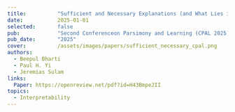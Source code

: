 ```yaml
---
title:          "Sufficient and Necessary Explanations (and What Lies in Between)."
date:           2025-01-01
selected:       false
pub:            "Second Conferenceon Parsimony and Learning (CPAL 2025)."
pub_date:       "2025"
cover:          /assets/images/papers/sufficient_necessary_cpal.png
authors:
  - Beepul Bharti
  - Paul H. Yi
  - Jeremias Sulam
links:
  Paper: https://openreview.net/pdf?id=H43BmpeJII
topics:
  - Interpretability
---
```

